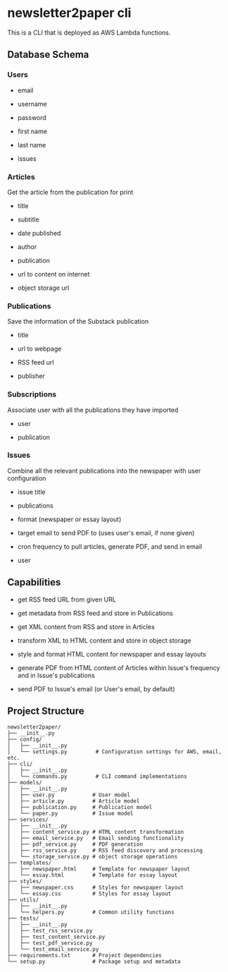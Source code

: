 # newsletter2paper cli

This is a CLI that is deployed as AWS Lambda functions.


## Database Schema


### Users

- email

- username

- password

- first name

- last name

- issues


### Articles

Get the article from the publication for print

- title

- subtitle

- date published

- author

- publication

- url to content on internet

- object storage url


### Publications

Save the information of the Substack publication

- title

- url to webpage

- RSS feed url

- publisher


### Subscriptions

Associate user with all the publications they have imported

- user

- publication


### Issues

Combine all the relevant publications into the newspaper with user configuration

- issue title

- publications

- format (newspaper or essay layout)

- target email to send PDF to (uses user's email, if none given)

- cron frequency to pull articles, generate PDF, and send in email

- user


## Capabilities

- get RSS feed URL from given URL

- get metadata from RSS feed and store in Publications

- get XML content from RSS and store in Articles

- transform XML to HTML content and store in object storage

- style and format HTML content for newspaper and essay layouts

- generate PDF from HTML content of Articles within Issue's frequency and in Issue's publications

- send PDF to Issue's email (or User's email, by default)


## Project Structure

```
newsletter2paper/
├── __init__.py
├── config/
│   ├── __init__.py
│   └── settings.py         # Configuration settings for AWS, email, etc.
├── cli/
│   ├── __init__.py
│   └── commands.py         # CLI command implementations
├── models/
│   ├── __init__.py
│   ├── user.py            # User model
│   ├── article.py         # Article model
│   ├── publication.py     # Publication model
│   └── paper.py           # Issue model
├── services/
│   ├── __init__.py
│   ├── content_service.py # HTML content transformation
│   ├── email_service.py   # Email sending functionality
│   ├── pdf_service.py     # PDF generation
│   ├── rss_service.py     # RSS feed discovery and processing
│   └── storage_service.py # object storage operations
├── templates/
│   ├── newspaper.html     # Template for newspaper layout
│   └── essay.html         # Template for essay layout
├── styles/
│   ├── newspaper.css      # Styles for newspaper layout
│   └── essay.css          # Styles for essay layout
├── utils/
│   ├── __init__.py
│   └── helpers.py         # Common utility functions
├── tests/
│   ├── __init__.py
│   ├── test_rss_service.py
│   ├── test_content_service.py
│   ├── test_pdf_service.py
│   └── test_email_service.py
├── requirements.txt       # Project dependencies
└── setup.py               # Package setup and metadata
```